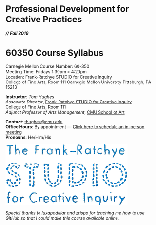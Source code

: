 # Professional Development for Creative Practices
##### // Fall 2019

# 60350 Course Syllabus
  
Carnegie Mellon Course Number: 60-350    
Meeting Time: Fridays 1:30pm » 4:20pm  
Location: Frank-Ratchye STUDIO for Creative Inquiry  
College of Fine Arts, Room 111
Carnegie Mellon University
Pittsburgh, PA 15213


**Instructor**: _Tom Hughes_  
*Associate Director*, [Frank-Ratchye STUDIO for Creative Inquiry](http://studioforcreativeinquiry.org/)   
College of Fine Arts, Room 111  
*Adjunct Professor of Arts Management*, [CMU School of Art](http://www.art.cmu.edu)
  

**Contact**: thughes@cmu.edu  
**Office Hours**: By appointment — [Click here to schedule an in-person meeting](https://www.cloudhq.net/meeting/thughes@andrew.cmu.edu)  
**Pronouns**: He/Him/His  



![STUDIO Logo](/images/studiologo.png)

_Special thanks to [luxapodular](https://github.com/Luxapodular) and [zrispo](https://github.com/zrispo) for teaching me how to use GitHub so that I could make this course available online._ 
